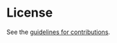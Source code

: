 # License

See the
[guidelines for contributions](https://github.com/joshco/wpadng/blob/main/CONTRIBUTING.md).
